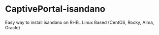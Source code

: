 # CaptivePortal-isandano
Easy way to install isandano on RHEL Linux Based (CentOS, Rocky, Alma, Oracle)
